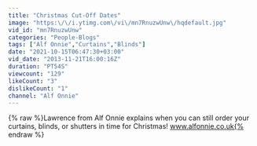 ```yaml
---
title: "Christmas Cut-Off Dates"
image: "https:\/\/i.ytimg.com\/vi\/mn7RnuzwUnw\/hqdefault.jpg"
vid_id: "mn7RnuzwUnw"
categories: "People-Blogs"
tags: ["Alf Onnie","Curtains","Blinds"]
date: "2021-10-15T06:47:30+03:00"
vid_date: "2013-11-21T16:00:16Z"
duration: "PT54S"
viewcount: "129"
likeCount: "3"
dislikeCount: "1"
channel: "Alf Onnie"
---
```

{% raw %}Lawrence from Alf Onnie explains when you can still order your curtains, blinds, or shutters in time for Christmas! www.alfonnie.co.uk{% endraw %}
